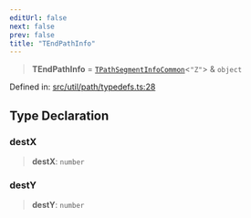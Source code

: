 ```yaml
---
editUrl: false
next: false
prev: false
title: "TEndPathInfo"
---
```


> **TEndPathInfo** = [`TPathSegmentInfoCommon`](/api/type-aliases/tpathsegmentinfocommon/)\<`"Z"`\> & `object`

Defined in: [src/util/path/typedefs.ts:28](https://github.com/fabricjs/fabric.js/blob/fea1b29b7495d9634e300bd4bfa43de097745805/src/util/path/typedefs.ts#L28)

## Type Declaration

### destX

> **destX**: `number`

### destY

> **destY**: `number`
